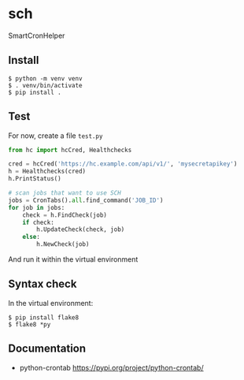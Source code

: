 # sch

SmartCronHelper

## Install
``` console
$ python -m venv venv
$ . venv/bin/activate
$ pip install .
```

## Test
For now, create a file `test.py`
``` python
from hc import hcCred, Healthchecks

cred = hcCred('https://hc.example.com/api/v1/', 'mysecretapikey')
h = Healthchecks(cred)
h.PrintStatus()

# scan jobs that want to use SCH
jobs = CronTabs().all.find_command('JOB_ID')
for job in jobs:
    check = h.FindCheck(job)
    if check:
        h.UpdateCheck(check, job)
    else:
        h.NewCheck(job)
```

And run it within the virtual environment

## Syntax check
In the virtual environment:
``` console
$ pip install flake8
$ flake8 *py
```

## Documentation
* python-crontab <https://pypi.org/project/python-crontab/>
